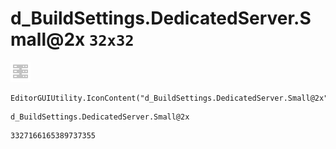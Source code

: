 # d_BuildSettings.DedicatedServer.Small@2x `32x32`
<img src="/img/d_BuildSettings.DedicatedServer.Small@2x.png" width=32 height=32>

``` CSharp
EditorGUIUtility.IconContent("d_BuildSettings.DedicatedServer.Small@2x")
```
```
d_BuildSettings.DedicatedServer.Small@2x
```
```
3327166165389737355
```
